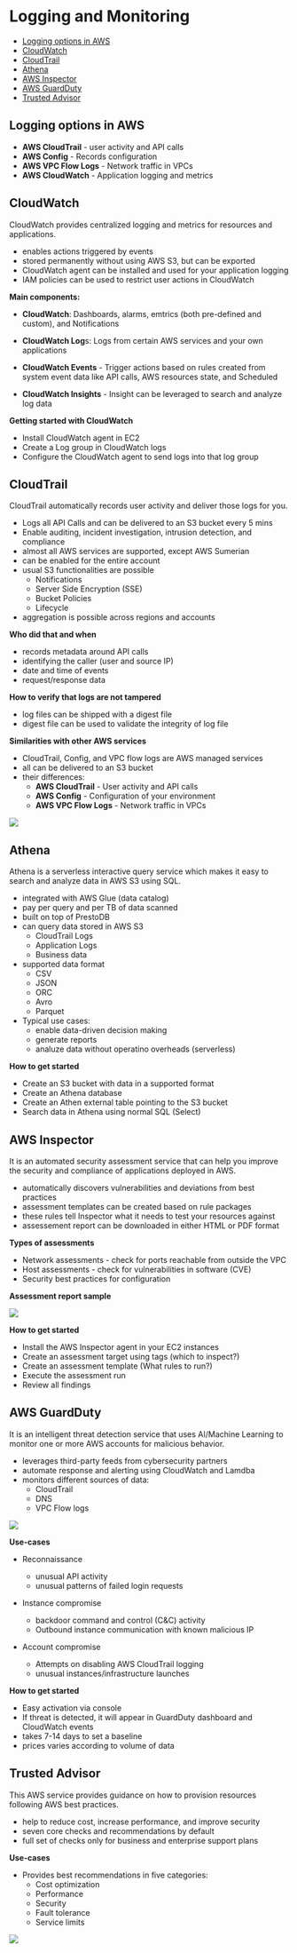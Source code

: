 
# Logging and Monitoring 


- [Logging options in AWS](#logging-options-in-aws)
- [CloudWatch](#cloudwatch)
- [CloudTrail](#cloudtrail)
- [Athena](#athena)
- [AWS Inspector](#aws-inspector)
- [AWS GuardDuty](#aws-guardduty)
- [Trusted Advisor](#trusted-advisor)


## Logging options in AWS 

- **AWS CloudTrail** - user activity and API calls 
- **AWS Config** - Records configuration 
- **AWS VPC Flow Logs** - Network traffic in VPCs 
- **AWS CloudWatch** - Application logging and metrics

## CloudWatch 

CloudWatch provides centralized logging and metrics for resources and applications.

- enables actions triggered by events
- stored permanently without using AWS S3, but can be exported
- CloudWatch agent can be installed and used for your application logging
- IAM policies can be used to restrict user actions in CloudWatch

**Main components:**

- **CloudWatch**: Dashboards, alarms, emtrics (both pre-defined and custom), and Notifications

- **CloudWatch Log**s: Logs from certain AWS services and your own applications 

- **CloudWatch Events** - Trigger actions based on rules created from system event data like API calls, AWS resources state, and Scheduled

- **CloudWatch Insights** - Insight can be leveraged to search and analyze log data

**Getting started with CloudWatch**

- Install CloudWatch agent in EC2
- Create a Log group in CloudWatch logs 
- Configure the CloudWatch agent to send logs into that log group


 ## CloudTrail 

CloudTrail automatically records user activity and deliver those logs for you.

- Logs all API Calls and can be delivered to an S3 bucket every 5 mins
- Enable auditing, incident investigation, intrusion detection, and compliance
- almost all AWS services are supported, except AWS Sumerian
- can be enabled for the entire account 
- usual S3 functionalities are possible
    - Notifications
    - Server Side Encryption (SSE) 
    - Bucket Policies 
    - Lifecycle 
- aggregation is possible across regions and accounts 

**Who did that and when**

- records metadata around API calls 
- identifying the caller (user and source IP)
- date and time of events
- request/response data 

**How to verify that logs are not tampered**

- log files can be shipped with a digest file 
- digest file can be used to validate the integrity of log file 

**Similarities with other AWS services** 

- CloudTrail, Config, and VPC flow logs are AWS managed services
- all can be delivered to an S3 bucket 
- their differences:
    - **AWS CloudTrail** - User activity and API calls 
    - **AWS Config** - Configuration of your environment 
    - **AWS VPC Flow Logs** - Network traffic in VPCs 

![](../../Images/loggingmonitoringcloudtrail.png)

## Athena

Athena is a serverless interactive query service which makes it easy to search and analyze data in AWS S3 using SQL.

- integrated with AWS Glue (data catalog)
- pay per query and per TB of data scanned 
- built on top of PrestoDB
- can query data stored in AWS S3
    - CloudTrail Logs
    - Application Logs
    - Business data 
- supported data format
    - CSV
    - JSON
    - ORC
    - Avro
    - Parquet 
- Typical use cases:
    - enable data-driven decision making
    - generate reports
    - analuze data without operatino overheads (serverless)

**How to get started**

- Create an S3 bucket with data in a supported format
- Create an Athena database  
- Create an Athen external table pointing to the S3 bucket
- Search data in Athena using normal SQL (Select)
     
## AWS Inspector

It is an automated security assessment service that can help you improve the security and compliance of applications deployed in AWS.

- automatically discovers vulnerabilities and deviations from best practices
- assessment templates can be created based on rule packages
- these rules tell Inspector what it needs to test your resources against
- assessement report can be downloaded in either HTML or PDF format

**Types of assessments**

- Network assessments - check for ports reachable from outside the VPC
- Host assessments - check for vulnerabilities in software (CVE)
- Security best practices for configuration

**Assessment report sample**

![](../../Images/awsinspectorsamplereport.png)

**How to get started**

- Install the AWS Inspector agent in your EC2 instances
- Create an assessment target using tags (which to inspect?)
- Create an assessment template (What rules to run?)
- Execute the assessment run 
- Review all findings

## AWS GuardDuty 

It is an intelligent threat detection service that uses AI/Machine Learning to monitor one or more AWS accounts for malicious behavior.

- leverages third-party feeds from cybersecurity partners
- automate response and alerting using CloudWatch and Lamdba
- monitors different sources of data:
    - CloudTrail
    - DNS 
    - VPC Flow logs 

![](../../Images/awsguarddutyloggingandmonitoring.png)    

**Use-cases**

- Reconnaissance
    - unusual API activity
    - unusual patterns of failed login requests

- Instance compromise
    - backdoor command and control (C&C) activity 
    - Outbound instance communication with known malicious IP

- Account compromise 
    - Attempts on disabling AWS CloudTrail logging
    - unusual instances/infrastructure launches 

**How to get started**    

- Easy activation via console
- If threat is detected, it will appear in GuardDuty dashboard and CloudWatch events 
- takes 7-14 days to set a baseline
- prices varies according to volume of data

## Trusted Advisor

This AWS service provides guidance on how to provision resources following AWS best practices.

- help to reduce cost, increase performance, and improve security 
- seven core checks and recommendations by default 
- full set of checks only for business and enterprise support plans

**Use-cases**

- Provides best recommendations in five categories:
    - Cost optimization
    - Performance
    - Security 
    - Fault tolerance
    - Service limits

![](../../Images/awsloggingandmonitoringtrustedadvisor.png)    